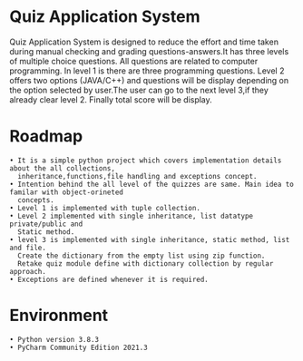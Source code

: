 # Quiz Application System

Quiz Application System is designed to reduce the effort and time taken during manual checking
and grading questions-answers.It has three levels of multiple choice questions. All questions are 
related to computer programming. In level 1 is there are three programming questions. Level 2 offers 
two options (JAVA/C++) and questions will be display depending on the option selected by user.The user 
can go to the next level 3,if they already clear level 2. Finally total score will be display.

# Roadmap
    • It is a simple python project which covers implementation details about the all collections,
      inheritance,functions,file handling and exceptions concept.
    • Intention behind the all level of the quizzes are same. Main idea to familar with object-orineted
      concepts.
    • Level 1 is implemented with tuple collection.
    • Level 2 implemented with single inheritance, list datatype private/public and 
      Static method.
    • level 3 is implemented with single inheritance, static method, list and file.
      Create the dictionary from the empty list using zip function.
      Retake quiz module define with dictionary collection by regular approach.  
    • Exceptions are defined whenever it is required.

# Environment
	• Python version 3.8.3
    • PyCharm Community Edition 2021.3